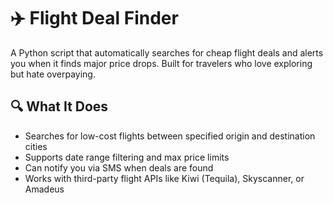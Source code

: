# ✈️ Flight Deal Finder

A Python script that automatically searches for cheap flight deals and alerts you when it finds major price drops. Built for travelers who love exploring but hate overpaying.

## 🔍 What It Does

- Searches for low-cost flights between specified origin and destination cities
- Supports date range filtering and max price limits
- Can notify you via SMS when deals are found
- Works with third-party flight APIs like Kiwi (Tequila), Skyscanner, or Amadeus


